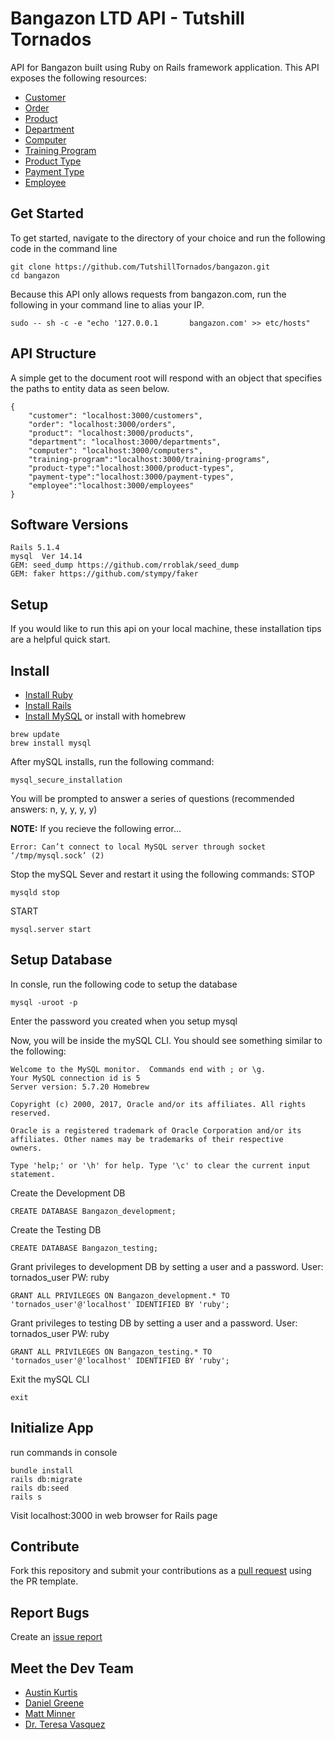 # Bangazon LTD API - Tutshill Tornados

API for Bangazon built using Ruby on Rails framework application.
This API exposes the following resources:
* [Customer](https://github.com/TutshillTornados/bangazon/blob/master/customer.md)
* [Order](https://github.com/TutshillTornados/bangazon/blob/master/order.md)
* [Product](https://github.com/TutshillTornados/bangazon/blob/master/product.md)
* [Department](https://github.com/TutshillTornados/bangazon/blob/master/department.md)
* [Computer](https://github.com/TutshillTornados/bangazon/blob/master/computer.md)
* [Training Program](https://github.com/TutshillTornados/bangazon/blob/master/training_programs.md)
* [Product Type](https://github.com/TutshillTornados/bangazon/blob/master/product_type.md)
* [Payment Type](https://github.com/TutshillTornados/bangazon/blob/master/payment_type.md)
* [Employee](https://github.com/TutshillTornados/bangazon/blob/master/employee.md)

## Get Started
To get started, navigate to the directory of your choice and run the following code in the command line
```
git clone https://github.com/TutshillTornados/bangazon.git
cd bangazon
```
Because this API only allows requests from bangazon.com, run the following in your command line to alias your IP.
```
sudo -- sh -c -e "echo '127.0.0.1       bangazon.com' >> etc/hosts"
```

## API Structure
A simple get to the document root will respond with an object that specifies the paths to entity data as seen below.
```
{
    "customer": "localhost:3000/customers", 
    "order": "localhost:3000/orders", 
    "product": "localhost:3000/products",
    "department": "localhost:3000/departments",
    "computer": "localhost:3000/computers",
    "training-program":"localhost:3000/training-programs",
    "product-type":"localhost:3000/product-types",
    "payment-type":"localhost:3000/payment-types",
    "employee":"localhost:3000/employees"
}
```

## Software Versions

```
Rails 5.1.4
mysql  Ver 14.14
GEM: seed_dump https://github.com/rroblak/seed_dump
GEM: faker https://github.com/stympy/faker
```

## Setup

If you would like to run this api on your local machine, these installation tips are a helpful quick start. 

## Install

* [Install Ruby](https://www.ruby-lang.org/en/documentation/installation/)
* [Install Rails](https://github.com/tbsvttr/install-ruby-and-rails)
* [Install MySQL](https://www.mysql.com/downloads/) or install with homebrew

```
brew update
brew install mysql
```
After mySQL installs, run the following command:
```
mysql_secure_installation
```
You will be prompted to answer a series of questions (recommended answers: n, y, y, y, y)

**NOTE:** If you recieve the following error...
```
Error: Can’t connect to local MySQL server through socket ‘/tmp/mysql.sock’ (2)
```
Stop the mySQL Sever and restart it using the following commands:
STOP
```
mysqld stop
```
START
```
mysql.server start
```
## Setup Database
In consle, run the following code to setup the database
```
mysql -uroot -p
```
Enter the password you created when you setup mysql

Now, you will be inside the mySQL CLI. You should see something similar to the following:
```
Welcome to the MySQL monitor.  Commands end with ; or \g.
Your MySQL connection id is 5
Server version: 5.7.20 Homebrew

Copyright (c) 2000, 2017, Oracle and/or its affiliates. All rights reserved.

Oracle is a registered trademark of Oracle Corporation and/or its
affiliates. Other names may be trademarks of their respective
owners.

Type 'help;' or '\h' for help. Type '\c' to clear the current input statement.
```
Create the Development DB
```
CREATE DATABASE Bangazon_development;
```
Create the Testing DB
```
CREATE DATABASE Bangazon_testing;
```
Grant privileges to development DB by setting a user and a password. User: tornados_user PW: ruby
```
GRANT ALL PRIVILEGES ON Bangazon_development.* TO 'tornados_user'@'localhost' IDENTIFIED BY 'ruby';
```
Grant privileges to testing DB by setting a user and a password. User: tornados_user PW: ruby
```
GRANT ALL PRIVILEGES ON Bangazon_testing.* TO 'tornados_user'@'localhost' IDENTIFIED BY 'ruby';
```
Exit the mySQL CLI
```
exit
```

## Initialize App

run commands in console
``` 
bundle install
rails db:migrate
rails db:seed
rails s
```
Visit localhost:3000 in web browser for Rails page

## Contribute
Fork this repository and submit your contributions as a [pull request](https://github.com/TutshillTornados/bangazon/blob/master/PULL_REQUEST_TEMPLATE.md) using the PR template.

## Report Bugs
Create an [issue report](https://github.com/TutshillTornados/bangazon/issues/new)

## Meet the Dev Team
- [Austin Kurtis](https://github.com/austinKurtis)
- [Daniel Greene](https://github.com/danielgreene101)
- [Matt Minner](https://github.com/Mminner4248)
- [Dr. Teresa Vasquez](https://github.com/drteresavasquez)
